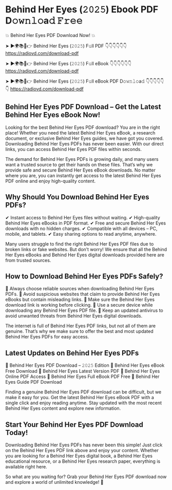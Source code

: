 # Behind Her Eyes (𝟸𝟶𝟸𝟻) Ebook PDF D𝚘𝚠𝚗𝚕𝚘a𝚍 𝙵𝚛𝚎𝚎

💥 Behind Her Eyes PDF Download Now! 💥

➤ ►🌍📚📱👉 Behind Her Eyes (𝟸𝟶𝟸𝟻) F𝚞ll PDF 👇👇👇👇👇👇
https://radiovd.com/download-pdf

➤ ►🌍📚📱👉 Behind Her Eyes (𝟸𝟶𝟸𝟻) F𝚞ll eBook 👇👇👇👇👇👇
https://radiovd.com/download-pdf

➤ ►🌍📚📱👉 Behind Her Eyes (𝟸𝟶𝟸𝟻) F𝚞ll eBook PDF D𝚘𝚠𝚗𝚕𝚘a𝚍 👇👇👇👇👇👇
https://radiovd.com/download-pdf

## Behind Her Eyes PDF Download – Get the Latest Behind Her Eyes eBook Now!

Looking for the best Behind Her Eyes PDF download? You are in the right place! Whether you need the latest Behind Her Eyes eBook, a research document, or exclusive Behind Her Eyes guides, we have got you covered. Downloading Behind Her Eyes PDFs has never been easier. With our direct links, you can access Behind Her Eyes PDF files within seconds.

The demand for Behind Her Eyes PDFs is growing daily, and many users want a trusted source to get their hands on these files. That’s why we provide safe and secure Behind Her Eyes eBook downloads. No matter where you are, you can instantly get access to the latest Behind Her Eyes PDF online and enjoy high-quality content.

## Why Should You Download Behind Her Eyes PDFs?

✔ Instant access to Behind Her Eyes files without waiting.
✔ High-quality Behind Her Eyes eBooks in PDF format.
✔ Free and secure Behind Her Eyes downloads with no hidden charges.
✔ Compatible with all devices – PC, mobile, and tablets.
✔ Easy sharing options to read anytime, anywhere.

Many users struggle to find the right Behind Her Eyes PDF files due to broken links or fake websites. But don’t worry! We ensure that all the Behind Her Eyes eBooks and Behind Her Eyes digital downloads provided here are from trusted sources.

## How to Download Behind Her Eyes PDFs Safely?

📌 Always choose reliable sources when downloading Behind Her Eyes PDFs.
📌 Avoid suspicious websites that claim to provide Behind Her Eyes eBooks but contain misleading links.
📌 Make sure the Behind Her Eyes download link is working before clicking.
📌 Use a secure device while downloading any Behind Her Eyes PDF file.
📌 Keep an updated antivirus to avoid unwanted threats from Behind Her Eyes digital downloads.

The internet is full of Behind Her Eyes PDF links, but not all of them are genuine. That’s why we make sure to offer the best and most updated Behind Her Eyes PDFs for easy access.

## Latest Updates on Behind Her Eyes PDFs

🔹 Behind Her Eyes PDF Download – 𝟸𝟶𝟸𝟻 Edition
🔹 Behind Her Eyes eBook Free Download
🔹 Behind Her Eyes Latest Version PDF
🔹 Behind Her Eyes Online PDF Access
🔹 Behind Her Eyes Full eBook PDF Free
🔹 Behind Her Eyes Guide PDF Download

Finding a genuine Behind Her Eyes PDF download can be difficult, but we make it easy for you. Get the latest Behind Her Eyes eBook PDF with a single click and enjoy reading anytime. Stay updated with the most recent Behind Her Eyes content and explore new information.

## Start Your Behind Her Eyes PDF Download Today!

Downloading Behind Her Eyes PDFs has never been this simple! Just click on the Behind Her Eyes PDF link above and enjoy your content. Whether you are looking for a Behind Her Eyes digital book, a Behind Her Eyes educational resource, or a Behind Her Eyes research paper, everything is available right here.

So what are you waiting for? Grab your Behind Her Eyes PDF download now and explore a world of unlimited knowledge! 🚀